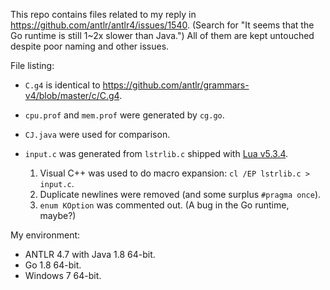 This repo contains files related to my reply in https://github.com/antlr/antlr4/issues/1540. (Search for "It seems that the Go runtime is still 1~2x slower than Java.") All of them are kept untouched despite poor naming and other issues.

File listing:

- `C.g4` is identical to https://github.com/antlr/grammars-v4/blob/master/c/C.g4.
- `cpu.prof` and `mem.prof` were generated by `cg.go`.
- `CJ.java` were used for comparison.
- `input.c` was generated from `lstrlib.c` shipped with [Lua v5.3.4](http://www.lua.org/ftp/lua-5.3.4.tar.gz).
  
  1. Visual C++ was used to do macro expansion: `cl /EP lstrlib.c > input.c`.
  1. Duplicate newlines were removed (and some surplus `#pragma once`).
  1. `enum KOption` was commented out. (A bug in the Go runtime, maybe?)

My environment:

- ANTLR 4.7 with Java 1.8 64-bit.
- Go 1.8 64-bit.
- Windows 7 64-bit.
